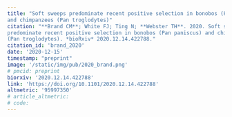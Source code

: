 ```yaml
---
title: "Soft sweeps predominate recent positive selection in bonobos (Pan paniscus)
and chimpanzees (Pan troglodytes)"
citation: "**Brand CM**; White FJ; Ting N; **Webster TH**. 2020. Soft sweeps
predominate recent positive selection in bonobos (Pan paniscus) and chimpanzees
(Pan troglodytes). *bioRxiv* 2020.12.14.422788."
citation_id: 'brand_2020'
date: '2020-12-15'
timestamp: "preprint"
image: '/static/img/pub/2020_brand.png'
# pmcid: preprint
biorxiv: '2020.12.14.422788'
link: 'https://doi.org/10.1101/2020.12.14.422788'
altmetric: '95997350'
# article_altmetric:
# code:
---
```

